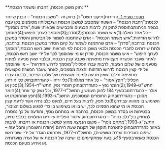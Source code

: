 **חוק משכן הכנסת, רחבתו ומשמר הכנסת: **

[מקור: סעיף 1. ](https://he.wikisource.org/wiki/חוק_משכן_הכנסת,_רחבתו_ומשמר_הכנסת#סעיף_1)
הגדרות[תיקון: תשס״ד]
בחוק זה –”משכן הכנסת“ – הבנין שיוחד לכנסת;”רחבת הכנסת“ – השטח שמסביב למשכן הכנסת ושגבולותיו מסומנים בקו עבה במפה הניתנתבתוספת לחוק זה, לרבות הבנינים והכבישים שבאותו שטח;”אדם מוסמך“ – כל אחד מאלה:(1)איש משמר הכנסת;(2)סדרן;(3)מוסמך לערוך חיפוש;(4)מוסמך לדרוש הזדהות;”איש משמר הכנסת“ – אדם שהתמנה לשמור על הביטחון והסדר במשכן הכנסת וברחבה;”סדרן“ – אדם שהתמנה לשמור על קיום הסדר במשכן הכנסת וברחבה, ולתת שירותים לחברי הכנסת ולבאי משכן הכנסת לפי הוראות יושב ראש הכנסת;”מוסמך לערוך חיפוש“ – איש משמר הכנסת, סדרן או מי שהוסמך לכך על ידי יושב ראש הכנסת, לאחר שעבר הכשרה מקצועית מתאימה שקבע קצין הכנסת, ובלבד שאין מניעה למינויו מטעמים של שלום הציבור, לרבות עברו הפלילי;”מוסמך לדרוש הזדהות“ – מי שהוסמך על ידי קצין הכנסת לדרוש הזדהות והצגת מסמכים, לאחר שעבר הכשרה מקצועית מתאימה ובלבד שאין מניעה למינויו מטעמים של שלום הציבור, לרבות עברו הפלילי;”חפץ אסור“ – כל אחד מאלה:(1)כלי יריה – כהגדרתובחוק כלי היריה, התש״ט–1949;(2)חומר נפץ – כהגדרתובחוק חומרי נפץ, התשי״ד–1954;(3)סכין או אולר – כהגדרתםבסעיף 184 לחוק העונשין, התשל״ז–1977, וכל נשק קר אחר;(4)חומר מסוכן – כהגדרתובחוק החומרים המסוכנים, התשנ״ג–1993;(5)חפץ שהחזקתו או השימוש בו מהווה עבירה;(6)כל חפץ, לרבות בעל חיים, למעט כלב נחיה אשר לדעת קצין הכנסת או מי שהוא הסמיכו לכך, יש בו או בשימוש בו כדי לפגוע בשלום הציבור, בבטיחות או בסדר במשכן הכנסת, ברחבה או במתחם נוסף, והודעה על כך נמסרה למחזיק בו;”כלב נחיה“ – כהגדרתובחוק איסור הפליית עיוורים המלווים בכלבי נחיה, התשנ״ג–1993;”מתחם נוסף“ – מקום הנמצא מחוץ למשכן הכנסת או רחבתו, לרבות באזור כהגדרתובחוק להארכת תוקפן של תקנות שעת חירום (יהודה והשומרון וחבל עזה – שיפוט בעבירות ועזרה משפטית), התשל״ח–1977, שתחומו הוגדר על ידי יושב ראש הכנסת כאמורבסעיף 15א, בעת שמתקיימים בו ישיבה של הכנסת או של ועדה מועדותיה או אירוע מטעם הכנסת.